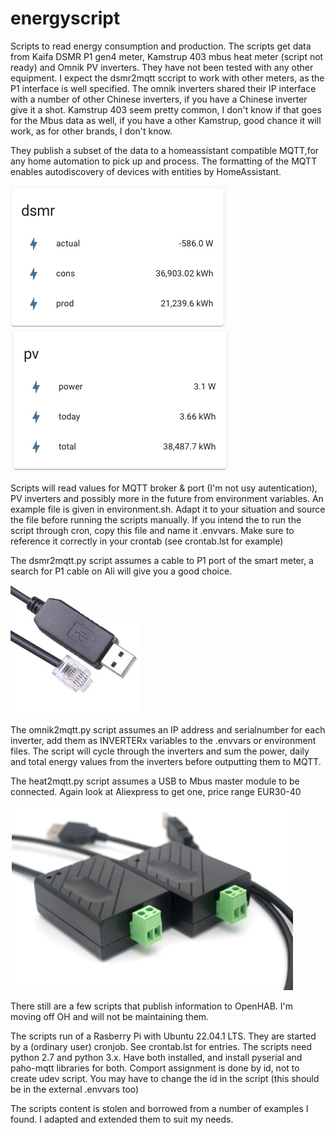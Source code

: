 # energyscript
Scripts to read energy consumption and production.
The scripts get data from Kaifa DSMR P1 gen4 meter, Kamstrup 403 mbus heat meter (script not ready) and Omnik PV inverters. They have not been tested with any other equipment. I expect the dsmr2mqtt sccript to work with other meters, as the P1 interface is well specified. The omnik inverters shared their IP interface with a number of other Chinese inverters, if you have a Chinese inverter give it a shot. Kamstrup 403 seem pretty common, I don't know if that goes for the Mbus data as well, if you have a other Kamstrup, good chance it will work, as for other brands, I don't know. 

They publish a subset of the data to a homeassistant compatible MQTT,for any home automation to pick up and process.
The formatting of the MQTT enables autodiscovery of devices with entities by HomeAssistant.

![missing image](https://github.com/coyte/energyscript/blob/master/dsmr.png) ![missing image](https://github.com/coyte/energyscript/blob/master/pv.png)



Scripts will read values for MQTT broker & port (I'm not usy autentication), PV inverters and possibly more in the future from environment variables. An example file is given in environment.sh. Adapt it to your situation and source the file before running the scripts manually.
If you intend the to run the script through cron, copy this file and name it .envvars. Make sure to reference it correctly in your crontab (see crontab.lst for example)

The dsmr2mqtt.py script assumes a cable to P1 port of the smart meter, a search for P1 cable on Ali will give you a good choice.

![missing image](https://github.com/coyte/energyscript/blob/master/p1cable.png)


The omnik2mqtt.py script assumes an IP address and serialnumber for each inverter, add them as INVERTERx variables to the .envvars or environment files. The script will cycle through the inverters and sum the power, daily and total energy values from the inverters before outputting them to MQTT.

The heat2mqtt.py script assumes a USB to Mbus master module to be connected. Again look at Aliexpress to get one, price range EUR30-40

![missing image](https://github.com/coyte/energyscript/blob/master/mbus.png)


There still are a few scripts that publish information to OpenHAB. I'm moving off OH and will not be maintaining them.

The scripts run of a Rasberry Pi with Ubuntu 22.04.1 LTS. They are started by a (ordinary user) cronjob. See crontab.lst for entries. The scripts need python 2.7 and python 3.x. Have both installed, and install pyserial and paho-mqtt libraries for both. Comport assignment is done by id, not to create udev script. You may have to change the id in the script (this should be in the external .envvars too)

The scripts content is stolen and borrowed from a number of examples I found. I adapted and extended them to suit my needs.
